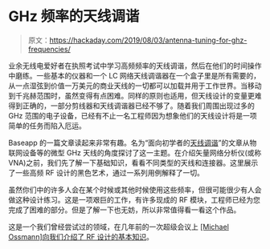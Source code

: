 # GHz 频率的天线调谐

> 原文：<https://hackaday.com/2019/08/03/antenna-tuning-for-ghz-frequencies/>

业余无线电爱好者在执照考试中学习高频频率的天线调谐，然后在他们的时间操作中磨练。一些基本的仪器和一个 LC 网络天线调谐器在一个盒子里是所有需要的，从一点湿弦到价值一万美元的商业天线的一切都可以加载并用于工作世界。当移动到千兆赫范围时，虽然变得有点困难。同样的原则也适用，但天线设计的变量更难得到正确的，一部分剪线器和天线调谐器已经不够了。随着我们周围出现过多的 GHz 范围的电子设备，已经有不止一名工程师因为想象他们的天线设计将是一项简单的任务而陷入厄运。

Baseapp 的一篇文章读起来非常有趣。名为“面向初学者的[天线调谐](https://www.baseapp.com/iot/antenna-tuning-for-beginners/)”的文章从物联网设备等的微型 GHz 天线的角度探讨了这一主题。在介绍矢量网络分析仪(或称 VNA)之前，我们先了解一下基础知识，看看不同类型的天线和连接器。这里展示了一些高频 RF 设计的黑色艺术，通过一系列用例解释了一切。

虽然你们中的许多人会在某个时候或其他时候使用这些频率，但很可能很少有人会做这种设计练习。这是一项艰巨的工作，有许多现成的 RF 模块，工程师已经为您完成了困难的部分。但是了解一下也无妨，所以非常值得看一看这个作品。

这是一个我们曾经尝试过的领域，在几年前的一次超级会议上 [[Michael Ossmann]向我们介绍了 RF 设计的基本知识](https://hackaday.com/2016/03/23/michael-ossmann-makes-you-an-rf-design-hero/)。